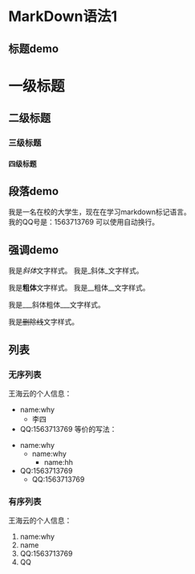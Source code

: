 # MarkDown语法1

## 标题demo

# 一级标题
## 二级标题
### 三级标题
#### 四级标题

## 段落demo
我是一名在校的大学生，现在在学习markdown标记语言。  
我的QQ号是：1563713769
可以使用自动换行。

## 强调demo
我是*斜体*文字样式。
我是_斜体_文字样式。

我是**粗体**文字样式。
我是__粗体__文字样式。

我是___斜体粗体___文字样式。

我是~~删除线~~文字样式。
## 列表
### 无序列表
王海云的个人信息：
* name:why  
  * 李四
* QQ:1563713769
等价的写法：
- name:why
  - name:why
    - name:hh
- QQ:1563713769
  - QQ:1563713769


### 有序列表
王海云的个人信息：
1. name:why
  1. name
2. QQ:1563713769
  1. QQ


